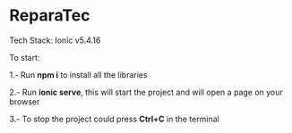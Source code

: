 # ReparaTec

Tech Stack:
Ionic v5.4.16


To start:

1.- Run **npm i** to install all the libraries

2.- Run **ionic serve**, this will start the project and will open a page on your browser

3.- To stop the project could press **Ctrl+C** in the terminal
